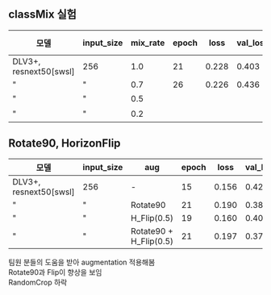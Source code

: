 
## classMix 실험
|모델|input_size|mix_rate|epoch|loss|val_loss|val_mIoU1|val_mIoU2|LB score|
|------|---|---|---|---|---|---|---|---|
|DLV3+, resnext50[swsl]|256|1.0|21|0.228|0.403|0.456|0.475|0.5712|
|"|"|0.7|26|0.226|0.436|0.437|0.512|0.5631|
|"|"|0.5||||||하락|
|"|"|0.2||||||하락|


## Rotate90, HorizonFlip
|모델|input_size|aug|epoch|loss|val_loss|val_mIoU1|val_mIoU2|val_mIoU3|LB|
|------|---|---|---|---|---|---|---|---|---|
|DLV3+, resnext50[swsl]|256|-|15|0.156|0.422|0.448|0.522|0.585|0.6020|
|"|"|Rotate90|21|0.190|0.382|0.466|0.559|0.593|0.6109|
|"|"|H_Flip(0.5)|19|0.160|0.400|0.464|0.556|0.601|-|
|"|"|Rotate90 + H_Flip(0.5)|21|0.197|0.370|0.485|0.570|0.608|-|

팀원 분들의 도움을 받아 augmentation 적용해봄<br>
Rotate90과 Flip이 향상을 보임<br>
RandomCrop 하락
